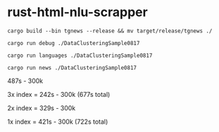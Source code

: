 # rust-html-nlu-scrapper

```
cargo build --bin tgnews --release && mv target/release/tgnews ./

cargo run debug ./DataClusteringSample0817

cargo run languages ./DataClusteringSample0817

cargo run news ./DataClusteringSample0817

```

487s - 300k

3x index = 242s - 300k (677s total)

2x index = 329s - 300k

1x index = 421s - 300k (722s total)